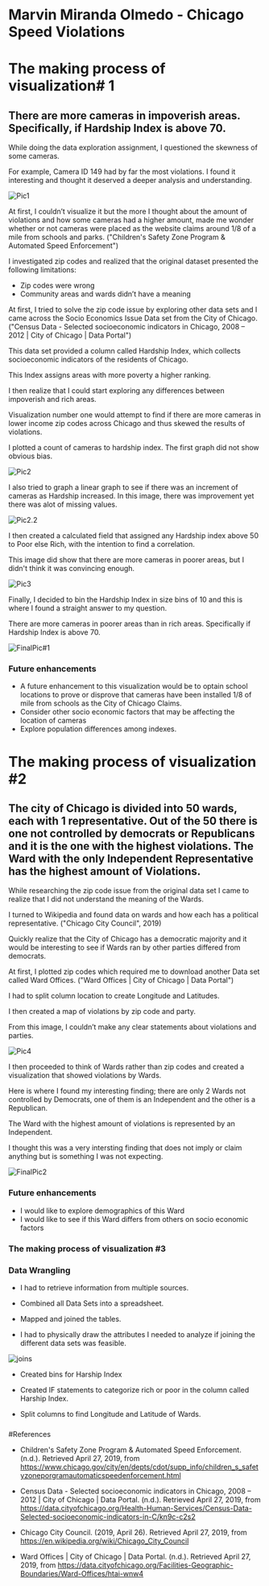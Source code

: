 # Marvin Miranda Olmedo - Chicago Speed Violations 

# The making process of visualization# 1

## There are more cameras in impoverish areas. Specifically, if Hardship Index is above 70.


While doing the data exploration assignment, I questioned the skewness of some cameras.

For example, Camera ID 149 had by far the most violations. I found it interesting and thought it deserved a deeper analysis and understanding. 

![Pic1](https://github.com/Marvin510/ChicagoSpeedViolations/blob/master/Images/Pic1.png "Skewdata")


At first, I couldn’t visualize it but the more I thought about the amount of violations and how some cameras had a higher amount, made me wonder whether or not cameras were placed as the website claims around 1/8 of a mile from schools and parks. ("Children's Safety Zone Program & Automated Speed Enforcement")

I investigated zip codes and realized that the original dataset presented the following limitations:
-	Zip codes were wrong
- Community areas and wards didn’t have a meaning

At first, I tried to solve the zip code issue by exploring other data sets and I came across the Socio Economics Issue Data set from the City of Chicago. ("Census Data - Selected socioeconomic indicators in Chicago, 2008 – 2012 | City of Chicago | Data Portal")

This data set provided a column called Hardship Index, which collects socioeconomic indicators of the residents of Chicago.

This Index assigns areas with more poverty a higher ranking.

I then realize that I could start exploring any differences between impoverish and rich areas.

Visualization number one would attempt to find if there are more cameras in lower income zip codes across Chicago and thus skewed the results of violations.

I plotted a count of cameras to hardship index. The first graph did not show obvious bias.

![Pic2](https://github.com/Marvin510/ChicagoSpeedViolations/blob/master/Images/Pic2.png "Countofcameras")

I also tried to graph a linear graph to see if there was an increment of cameras as Hardship increased. In this image, there was improvement yet there was alot of missing values.

![Pic2.2](https://github.com/Marvin510/ChicagoSpeedViolations/blob/master/Images/Pic2.2.png "Lines")

I then created a calculated field that assigned any Hardship index above 50 to Poor else Rich, with the intention to find a correlation.

This image did show that there are more cameras in poorer areas, but I didn't think it was convincing enough.

![Pic3](https://github.com/Marvin510/ChicagoSpeedViolations/blob/master/Images/Pic3.png "Calculatedfield")

Finally, I decided to bin the Hardship Index in size bins of 10 and this is where I found a straight answer to my question.


There are more cameras in poorer areas than in rich areas. Specifically if Hardship Index is above 70.


![FinalPic#1](https://github.com/Marvin510/ChicagoSpeedViolations/blob/master/Images/FinalPic%231.png "Visualization#1")

### Future enhancements

- A future enhancement to this visualization would be to optain school locations to prove or disprove that cameras have been installed 1/8 of mile from schools as the City of Chicago Claims.
- Consider other socio economic factors that may be affecting the location of cameras
- Explore population differences among indexes.


# The making process of visualization #2

## The city of Chicago is divided into 50 wards, each with 1 representative. Out of the 50 there is one not controlled by democrats or Republicans and it is the one with the highest violations. The Ward with the only Independent Representative has the highest amount of Violations.

While researching the zip code issue from the original data set I came to realize that I did not understand the meaning of the Wards. 

I turned to Wikipedia and found data on wards and how each has a political representative. ("Chicago City Council", 2019)

Quickly realize that the City of Chicago has a democratic majority and it would be interesting to see if Wards ran by other parties differed from democrats.

At first, I plotted zip codes which required me to download another Data set called Ward Offices. ("Ward Offices | City of Chicago | Data Portal")

I had to split column location to create Longitude and Latitudes.

I then created a map of violations by zip code and party.

From this image, I couldn’t  make any clear statements about violations and parties.


![Pic4](https://github.com/Marvin510/ChicagoSpeedViolations/blob/master/Images/Pic4.png "zip code")


I then proceeded to think of Wards rather than zip codes and created a visualization that showed violations by Wards.

Here is where I found my interesting  finding; there are only 2 Wards not controlled by Democrats, one of them is an Independent and the other is a Republican. 

The Ward with the highest amount of violations  is represented by an Independent.

I thought this was a very intersting finding that does not imply or claim anything but is something I was not expecting.

![FinalPic2](https://github.com/Marvin510/ChicagoSpeedViolations/blob/master/Images/FinalPic%232.png "Visualization#2")

### Future enhancements
 - I would like to explore demographics of this Ward
 - I would like to see if this Ward differs from others on socio economic factors
 


### The making process of visualization #3




### Data Wrangling


- I had to retrieve information from multiple sources.

- Combined all Data Sets into a spreadsheet.

- Mapped and joined the tables. 

- I had to physically draw the attributes I needed to analyze if joining the different data sets was feasible.

![joins](https://github.com/Marvin510/ChicagoSpeedViolations/blob/master/Images/Joins.png "joins")

- Created bins for Harship Index

- Created IF statements to categorize rich or poor in the column called Harship Index.

- Split columns to find Longitude and Latitude of Wards.

###


#References

- Children's Safety Zone Program & Automated Speed Enforcement. (n.d.). Retrieved April 27, 2019, from https://www.chicago.gov/city/en/depts/cdot/supp_info/children_s_safetyzoneporgramautomaticspeedenforcement.html

- Census Data - Selected socioeconomic indicators in Chicago, 2008 – 2012 | City of Chicago | Data Portal. (n.d.). Retrieved April 27, 2019, from https://data.cityofchicago.org/Health-Human-Services/Census-Data-Selected-socioeconomic-indicators-in-C/kn9c-c2s2

- Chicago City Council. (2019, April 26). Retrieved April 27, 2019, from https://en.wikipedia.org/wiki/Chicago_City_Council

- Ward Offices | City of Chicago | Data Portal. (n.d.). Retrieved April 27, 2019, from https://data.cityofchicago.org/Facilities-Geographic-Boundaries/Ward-Offices/htai-wnw4

